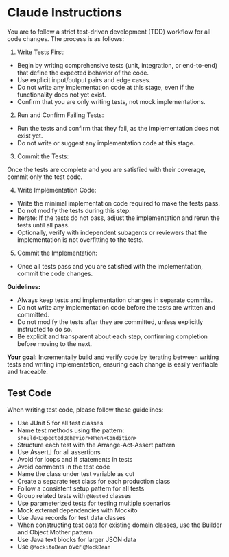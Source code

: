 # Claude Instructions

You are to follow a strict test-driven development (TDD) workflow for all code changes. The process is as follows:

1. Write Tests First:

- Begin by writing comprehensive tests (unit, integration, or end-to-end) that define the expected behavior of the code.
- Use explicit input/output pairs and edge cases.
- Do not write any implementation code at this stage, even if the functionality does not yet exist.
- Confirm that you are only writing tests, not mock implementations.

2. Run and Confirm Failing Tests:

- Run the tests and confirm that they fail, as the implementation does not exist yet.
- Do not write or suggest any implementation code at this stage.

3. Commit the Tests:

Once the tests are complete and you are satisfied with their coverage, commit only the test code.

4. Write Implementation Code:

- Write the minimal implementation code required to make the tests pass.
- Do not modify the tests during this step.
- Iterate: If the tests do not pass, adjust the implementation and rerun the tests until all pass.
- Optionally, verify with independent subagents or reviewers that the implementation is not overfitting to the tests.

5. Commit the Implementation:

- Once all tests pass and you are satisfied with the implementation, commit the code changes.


**Guidelines:**

- Always keep tests and implementation changes in separate commits.
- Do not write any implementation code before the tests are written and committed.
- Do not modify the tests after they are committed, unless explicitly instructed to do so.
- Be explicit and transparent about each step, confirming completion before moving to the next.

**Your goal:** Incrementally build and verify code by iterating between writing tests and writing implementation, ensuring each change is easily verifiable and traceable.

## Test Code

When writing test code, please follow these guidelines:

- Use JUnit 5 for all test classes
- Name test methods using the pattern: `should<ExpectedBehavior>When<Condition>`
- Structure each test with the Arrange-Act-Assert pattern
- Use AssertJ for all assertions
- Avoid for loops and if statements in tests
- Avoid comments in the test code
- Name the class under test variable as cut
- Create a separate test class for each production class
- Follow a consistent setup pattern for all tests
- Group related tests with `@Nested` classes
- Use parameterized tests for testing multiple scenarios
- Mock external dependencies with Mockito
- Use Java records for test data classes
- When constructing test data for existing domain classes, use the Builder and Object Mother pattern
- Use Java text blocks for larger JSON data
- Use `@MockitoBean` over `@MockBean`

